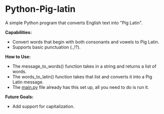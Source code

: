 # Python-Pig-latin
A simple Python program that converts English text into "Pig Latin".

**Capabilities:**
- Convert words that begin with both consonants and vowels to Pig Latin.
- Supports basic punctuation (.,!?).

**How to Use:**
- The message_to_words() function takes in a string and returns a list of words.
- The words_to_latin() function takes that list and converts it into a Pig Latin message.
- The [main.py](https://github.com/ciomperlik-zac/Python-Pig-latin/blob/main/main.py) file already has this set up, all you need to do is run it.

**Future Goals:**
- Add support for capitalization.
